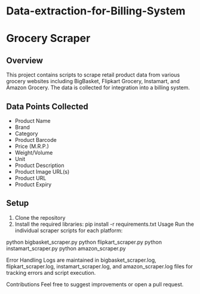 # Data-extraction-for-Billing-System
# Grocery Scraper

## Overview
This project contains scripts to scrape retail product data from various grocery websites including BigBasket, Flipkart Grocery, Instamart, and Amazon Grocery. The data is collected for integration into a billing system.

## Data Points Collected
- Product Name
- Brand
- Category
- Product Barcode
- Price (M.R.P.)
- Weight/Volume
- Unit
- Product Description
- Product Image URL(s)
- Product URL
- Product Expiry

## Setup
1. Clone the repository
2. Install the required libraries:
pip install -r requirements.txt
Usage
Run the individual scraper scripts for each platform:

python bigbasket_scraper.py
python flipkart_scraper.py
python instamart_scraper.py
python amazon_scraper.py


Error Handling
Logs are maintained in bigbasket_scraper.log, flipkart_scraper.log, instamart_scraper.log, and amazon_scraper.log files for tracking errors and script execution.

Contributions
Feel free to suggest improvements or open a pull request.
